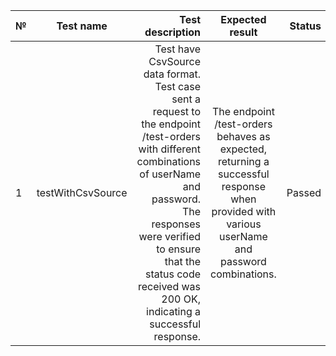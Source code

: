 | № |     Test name     |                                                                                                                                                                                                                                               Test description |                                                                Expected result                                                                | Status |
|:--|:-----------------:|---------------------------------------------------------------------------------------------------------------------------------------------------------------------------------------------------------------------------------------------------------------:|:---------------------------------------------------------------------------------------------------------------------------------------------:|-------:|
| 1 | testWithCsvSource | Test have CsvSource data format. Test case sent a request to the endpoint /test-orders with different combinations of userName and password. The responses were verified to ensure that the status code received was 200 OK, indicating a successful response. | The endpoint /test-orders behaves as expected, returning a successful response when provided with various userName and password combinations. | Passed |